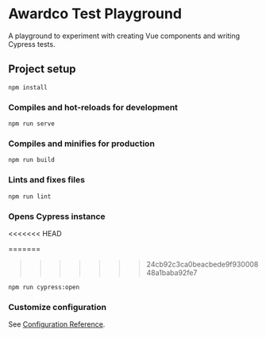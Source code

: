 # Awardco Test Playground

A playground to experiment with creating Vue components and writing Cypress tests.

## Project setup

```
npm install
```

### Compiles and hot-reloads for development

```
npm run serve
```

### Compiles and minifies for production

```
npm run build
```

### Lints and fixes files

```
npm run lint
```

### Opens Cypress instance
<<<<<<< HEAD

=======
>>>>>>> 24cb92c3ca0beacbede9f93000848a1baba92fe7
```
npm run cypress:open
```

### Customize configuration

See [Configuration Reference](https://cli.vuejs.org/config/).
